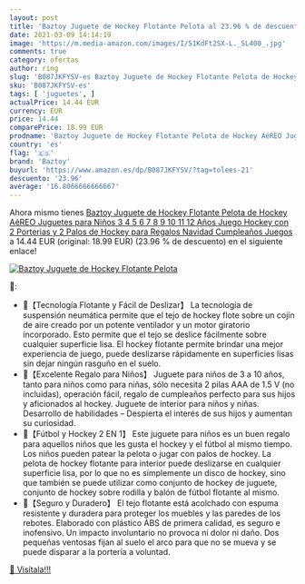 ```yaml
---
layout: post
title: 'Baztoy Juguete de Hockey Flotante Pelota al 23.96 % de descuento'
date: 2021-03-09 14:14:19
image: 'https://m.media-amazon.com/images/I/51KdFt2SX-L._SL400_.jpg'
comments: true
category: ofertas
author: ring
slug: 'B087JKFYSV-es Baztoy Juguete de Hockey Flotante Pelota de Hockey AéREO...'
sku: 'B087JKFYSV-es'
tags: [ 'juguetes', ]
actualPrice: 14.44 EUR
currency: EUR
price: 14.44
comparePrice: 18.99 EUR
prodname: 'Baztoy Juguete de Hockey Flotante Pelota de Hockey AéREO Juguetes para Niños 3 4 5 6 7 8 9 10 11 12 Años  Juego Hockey con 2 Porterias y 2 Palos de Hockey  para Regalos Navidad Cumpleaños Juegos'
country: 'es'
flag: '🇪🇸'
brand: 'Baztoy'
buyurl: 'https://www.amazon.es/dp/B087JKFYSV/?tag=tolees-21'
descuento: '23.96'
average: '16.8066666666667'
---
```


Ahora mismo tienes [Baztoy Juguete de Hockey Flotante Pelota de Hockey AéREO Juguetes para Niños 3 4 5 6 7 8 9 10 11 12 Años  Juego Hockey con 2 Porterias y 2 Palos de Hockey  para Regalos Navidad Cumpleaños Juegos](https://www.amazon.es/dp/B087JKFYSV/?tag=tolees-21) a 14.44 EUR (original: 18.99 EUR) (23.96 %  de descuento) en el siguiente enlace!

[![Baztoy Juguete de Hockey Flotante Pelota](https://m.media-amazon.com/images/I/51KdFt2SX-L._SL400_.jpg)](https://www.amazon.es/dp/B087JKFYSV/?tag=tolees-21)

🔎:

- 🎁【Tecnología Flotante y Fácil de Deslizar】 La tecnología de suspensión neumática permite que el tejo de hockey flote sobre un cojín de aire creado por un potente ventilador y un motor giratorio incorporado. Esto permite que el tejo se deslice fácilmente sobre cualquier superficie lisa. El hockey flotante permite brindar una mejor experiencia de juego, puede deslizarse rápidamente en superficies lisas sin dejar ningún rasguño en el suelo.
- 🎁【Excelente Regalo para Niños】 Juguete para niños de 3 a 10 años, tanto para niños como para niñas, sólo necesita 2 pilas AAA de 1.5 V (no incluidas), operación fácil, regalo de cumpleaños perfecto para sus hijos y aficionados al hockey. Juguete de interior para niños y niñas. Desarrollo de habilidades – Despierta el interés de sus hijos y aumentan su curiosidad.
- 🎁【Fútbol y Hockey 2 EN 1】 Este juguete para niños es un buen regalo para aquellos niños que les gusta el hockey y el fútbol al mismo tiempo. Los niños pueden patear la pelota o jugar con palos de hockey. La pelota de hockey flotante para interior puede deslizarse en cualquier superficie lisa, por lo que no es simplemente un disco de hockey, sino que también se puede utilizar como conjunto de hockey de juguete, conjunto de hockey sobre rodilla y balón de fútbol flotante al mismo.
- 🎁【Seguro y Duradero】 El tejo flotante está acolchado con espuma resistente y duradera para proteger los muebles y las paredes de los rebotes. Elaborado con plástico ABS de primera calidad, es seguro e inofensivo. Un impacto involuntario no provoca ni dolor ni daño. Dos pequeñas ventosas fijan al suelo el arco para que no se mueva y se puede disparar a la portería a voluntad.

[🛒 Visítala!!!](https://www.amazon.es/dp/B087JKFYSV/?tag=tolees-21)
